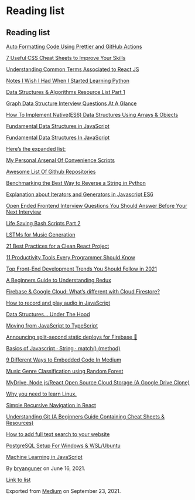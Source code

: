 Reading list
============

Reading list
------------

[Auto Formatting Code Using Prettier and GitHub Actions](https://medium.com/p/ed458f58b7df)

[7 Useful CSS Cheat Sheets to Improve Your Skills](https://medium.com/p/66d7d3a7cc8)

[Understanding Common Terms Associated to React JS](https://medium.com/p/a07341c5bd67)

[Notes I Wish I Had When I Started Learning Python](https://medium.com/p/16ce4244be12)

[Data Structures & Algorithms Resource List Part 1](https://medium.com/p/8bad647a8ad8)

[Graph Data Structure Interview Questions At A Glance](https://medium.com/p/fc6b1afbd8be)

[How To Implement Native(ES6) Data Structures Using Arrays & Objects](https://medium.com/p/ce953b9f6a07)

[Fundamental Data Structures in JavaScript](https://medium.com/p/88466fae0fbb)

[Fundamental Data Structures In JavaScript](https://medium.com/p/8f9f709c15b4)

[Here’s the expanded list:](https://medium.com/p/f1bbcd632fd0)

[My Personal Arsenal Of Convenience Scripts](https://medium.com/p/3c7869fdae53)

[Awesome List Of Github Repositories](https://medium.com/p/f1c433e32b17)

[Benchmarking the Best Way to Reverse a String in Python](https://medium.com/p/9c73d87b1b1a)

[Explanation about Iterators and Generators in Javascript ES6](https://medium.com/p/f7e669cbe96e)

[Open Ended Frontend Interview Questions You Should Answer Before Your Next Interview](https://medium.com/p/7c9722712521)

[Life Saving Bash Scripts Part 2](https://medium.com/p/b40c8ee22682)

[LSTMs for Music Generation](https://medium.com/p/8b65c9671d35)

[21 Best Practices for a Clean React Project](https://medium.com/p/df788a682fb)

[11 Productivity Tools Every Programmer Should Know](https://medium.com/p/e0d571051752)

[Top Front-End Development Trends You Should Follow in 2021](https://medium.com/p/64d7129fc066)

[A Beginners Guide to Understanding Redux](https://medium.com/p/6a5e93ce3f64)

[Firebase & Google Cloud: What’s different with Cloud Firestore?](https://medium.com/p/40f1fc3e6d1e)

[How to record and play audio in JavaScript](https://medium.com/p/faa1b2b3e49b)

[Data Structures… Under The Hood](https://medium.com/p/660256c2e4e3)

[Moving from JavaScript to TypeScript](https://medium.com/p/ee33b82bbdce)

[Announcing split-second static deploys for Firebase 🚀](https://medium.com/p/7440d8e84879)

[Basics of Javascript · String · match() (method)](https://medium.com/p/ce47295bfd97)

[9 Different Ways to Embedded Code In Medium](https://medium.com/p/9213cb4c0a2e)

[Music Genre Classification using Random Forest](https://medium.com/p/219fc2446666)

[](https://medium.com/p/de5d9c795c7)

[MyDrive, Node.js/React Open Source Cloud Storage (A Google Drive Clone)](https://medium.com/p/2e4908fd8a9b)

[Why you need to learn Linux.](https://medium.com/p/d0c58958a031)

[Simple Recursive Navigation in React](https://medium.com/p/511d0a013ae4)

[Understanding Git (A Beginners Guide Containing Cheat Sheets & Resources)](https://medium.com/p/b50c9c01a107)

[How to add full text search to your website](https://medium.com/p/4e9c80ce2bf4)

[PostgreSQL Setup For Windows & WSL/Ubuntu](https://medium.com/p/801672ab7089)

[Machine Learning in JavaScript](https://medium.com/p/b8b0f9f149aa)

By <a href="https://medium.com/@bryanguner" class="p-author h-card">bryanguner</a> on June 16, 2021.

[Link to list](https://medium.com/@bryanguner/list/predefined:9417af344497:READING_LIST)

Exported from [Medium](https://medium.com) on September 23, 2021.
